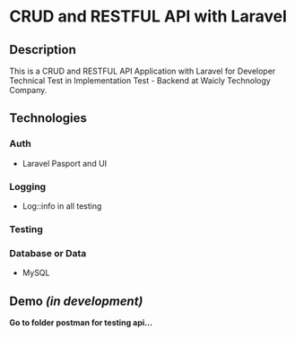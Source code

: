 # CRUD and RESTFUL API with Laravel
## Description
This is a CRUD and RESTFUL API Application with Laravel for Developer Technical Test in Implementation Test - Backend at Waicly Technology Company.

## Technologies

### Auth
- Laravel Pasport and UI

### Logging
- Log::info in all testing

### Testing

### Database or Data
- MySQL

## Demo *(in development)*
<b>Go to folder postman for testing api...</b>
